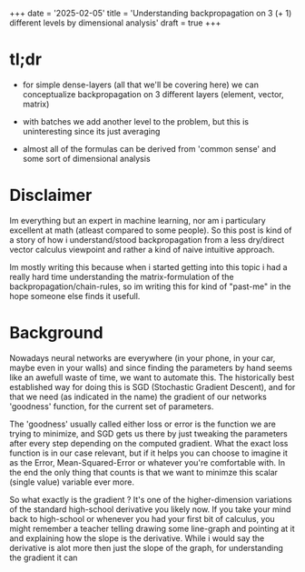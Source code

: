 +++
date = '2025-02-05'
title = 'Understanding backpropagation on 3 (+ 1) different levels by dimensional analysis'
draft = true
+++

# tl;dr

- for simple dense-layers (all that we'll be covering here) we can conceptualize backpropagation on
3 different layers (element, vector, matrix)

- with batches we add another level to the problem, but this is uninteresting since its just averaging

- almost all of the formulas can be derived from 'common sense' and some sort of dimensional analysis

# Disclaimer

Im everything but an expert in machine learning, nor am i particulary excellent at math (atleast compared
to some people). So this post is kind of a story of how i understand/stood backpropagation from a less
dry/direct vector calculus viewpoint and rather a kind of naive intuitive approach.

Im mostly writing this because when i started getting into this topic i had a really hard time understanding
the matrix-formulation of the backpropagation/chain-rules, so im writing this for kind of "past-me"
in the hope someone else finds it usefull.

<!--
$
a_x
b
-->


# Background

Nowadays neural networks are everywhere (in your phone, in your car, maybe even in your walls) and since
finding the parameters by hand seems like an awefull waste of time, we want to automate this.
The historically best established way for doing this is SGD (Stochastic Gradient Descent), and for that we
need (as indicated in the name) the gradient of our networks 'goodness' function, for the current set of parameters.

The 'goodness' usually called either loss or error is the function we are trying to minimize, and SGD
gets us there by just tweaking the parameters after every step depending on the computed gradient.
What the exact loss function is in our case relevant, but if it helps you can choose to imagine it
as the Error, Mean-Squared-Error or whatever you're  comfortable with. In the end the only thing that counts
is that we want to minimze this scalar (single value) variable ever more.

So what exactly is the gradient ? It's one of the higher-dimension variations of the standard high-school
derivative you likely now. If you take your mind back to high-school or whenever you had your first bit
of calculus, you might remember a teacher telling drawing some line-graph and pointing at it and explaining how the slope
is the derivative. While i would say the derivative is alot more then just the slope of the graph, for understanding
the gradient it can
